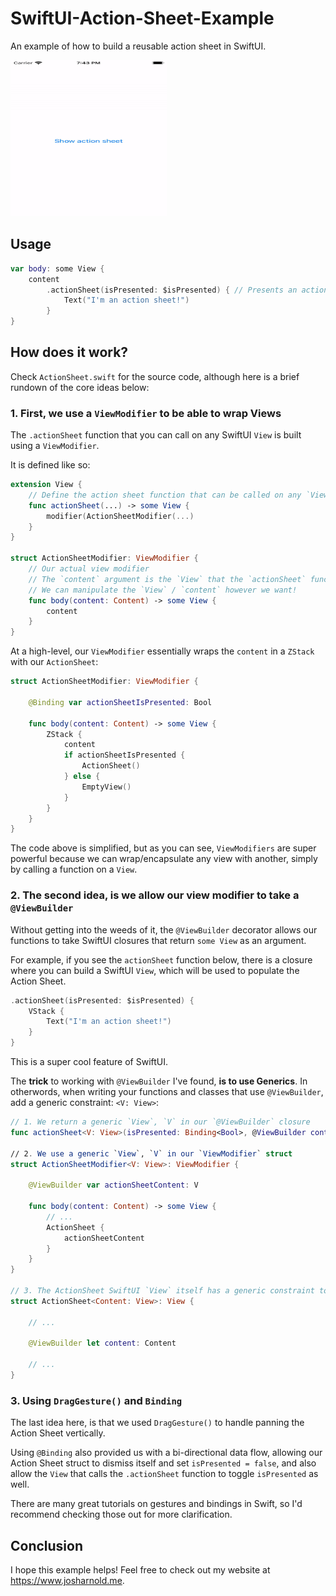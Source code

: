 # SwiftUI-Action-Sheet-Example

An example of how to build a reusable action sheet in SwiftUI.

<img src="img/example.gif" width="250" height="250"/>

## Usage

```swift
var body: some View {
    content
        .actionSheet(isPresented: $isPresented) { // Presents an action sheet when `isPresented` is set to true
            Text("I'm an action sheet!")
        }
}
```

## How does it work?

Check `ActionSheet.swift` for the source code, although here is a brief rundown of the core ideas below:

### 1. First, we use a `ViewModifier` to be able to wrap Views

The `.actionSheet` function that you can call on any SwiftUI `View` is built using a `ViewModifier`.

It is defined like so:

```swift
extension View {
    // Define the action sheet function that can be called on any `View`
    func actionSheet(...) -> some View {
        modifier(ActionSheetModifier(...)
    }
}

struct ActionSheetModifier: ViewModifier {    
    // Our actual view modifier
    // The `content` argument is the `View` that the `actionSheet` function is being called on
    // We can manipulate the `View` / `content` however we want!
    func body(content: Content) -> some View {
        content
    }
}
```

At a high-level, our `ViewModifier` essentially wraps the `content` in a `ZStack` with our `ActionSheet`:

```swift
struct ActionSheetModifier: ViewModifier {

    @Binding var actionSheetIsPresented: Bool

    func body(content: Content) -> some View {
        ZStack {
            content
            if actionSheetIsPresented {
                ActionSheet()
            } else {
                EmptyView()
            }
        }
    }
}
```

The code above is simplified, but as you can see, `ViewModifiers` are super powerful because we can wrap/encapsulate any view with another, simply by calling a function on a `View`.


### 2. The second idea, is we allow our view modifier to take a `@ViewBuilder`

Without getting into the weeds of it, the `@ViewBuilder` decorator allows our functions to take SwiftUI closures that return `some View` as an argument.

For example, if you see the `actionSheet` function below, there is a closure where you can build a SwiftUI `View`, which will be used to populate the Action Sheet.

```swift
.actionSheet(isPresented: $isPresented) {
    VStack {
        Text("I'm an action sheet!")
    }
}
```

This is a super cool feature of SwiftUI.

The **trick** to working with `@ViewBuilder` I've found, **is to use Generics**. In otherwords, when writing your functions and classes that use `@ViewBuilder`, add a generic constraint: `<V: View>`:

```swift
// 1. We return a generic `View`, `V` in our `@ViewBuilder` closure
func actionSheet<V: View>(isPresented: Binding<Bool>, @ViewBuilder content: () -> V)

// 2. We use a generic `View`, `V` in our `ViewModifier` struct
struct ActionSheetModifier<V: View>: ViewModifier {

    @ViewBuilder var actionSheetContent: V
    
    func body(content: Content) -> some View {
        // ...
        ActionSheet {
            actionSheetContent
        }
    }    
}

// 3. The ActionSheet SwiftUI `View` itself has a generic constraint too that allows us to use `@ViewBuilder` to take a SwiftUI `View` as an input argument.
struct ActionSheet<Content: View>: View {

    // ...

    @ViewBuilder let content: Content

    // ...
}
```

### 3. Using `DragGesture()` and `Binding`

The last idea here, is that we used `DragGesture()` to handle panning the Action Sheet vertically. 

Using `@Binding` also provided us with a bi-directional data flow, allowing our Action Sheet struct to dismiss itself and set `isPresented = false`, and also allow the `View` that calls the `.actionSheet` function to toggle `isPresented` as well.

There are many great tutorials on gestures and bindings in Swift, so I'd recommend checking those out for more clarification.

## Conclusion

I hope this example helps! Feel free to check out my website at https://www.josharnold.me.

